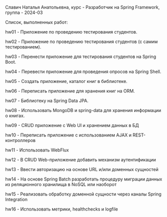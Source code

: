 Славич Наталья Анатольевна, курс - Разработчик на Spring Framework, группа - 2024-03

Список, выполненных работ:

hw01 - Приложение по проведению тестирования студентов.

hw02 - Приложение по проведению тестирования студентов (с самим тестированием).

hw03 - Перенести приложение для тестирования студентов на Spring Boot.

hw04 - Перевести приложение для проведения опросов на Spring Shell.

hw05 - Создать приложение, каталог книг в библиотеке.

hw06 - Переписать приложение для хранения книг на ORM.

hw07 - Библиотеку на Spring Data JPA.

hw08 - Использовать MongoDB и spring-data для хранения информации о книгах.

hw09 - CRUD приложение с Web UI и хранением данных в БД

hw10 - Переписать приложение с использованием AJAX и REST-контроллеров

hw11 - Использовать WebFlux

hw12 - В CRUD Web-приложение добавить механизм аутентификации

hw13 - Ввести авторизацию на основе URL и/или доменных сущностей

hw14 - На основе Spring Batch разработать процедуру миграции данных из реляционного хранилища в NoSQL или наоборот

hw15 - Реализовать обработку доменной сущности через каналы Spring Integration

hw16 - Использовать метрики, healthchecks и logfile